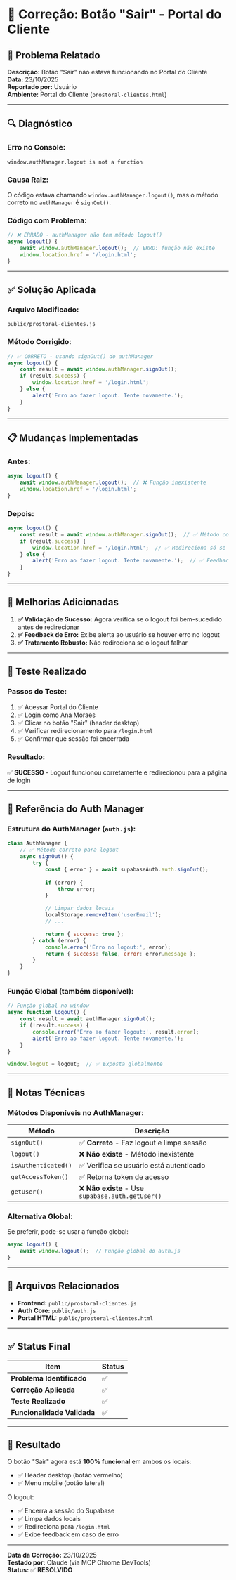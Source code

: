# 🔧 Correção: Botão "Sair" - Portal do Cliente

## 🐛 Problema Relatado

**Descrição:** Botão "Sair" não estava funcionando no Portal do Cliente  
**Data:** 23/10/2025  
**Reportado por:** Usuário  
**Ambiente:** Portal do Cliente (`prostoral-clientes.html`)

---

## 🔍 Diagnóstico

### **Erro no Console:**
```
window.authManager.logout is not a function
```

### **Causa Raiz:**
O código estava chamando `window.authManager.logout()`, mas o método correto no `authManager` é `signOut()`.

### **Código com Problema:**
```javascript
// ❌ ERRADO - authManager não tem método logout()
async logout() {
    await window.authManager.logout();  // ERRO: função não existe
    window.location.href = '/login.html';
}
```

---

## ✅ Solução Aplicada

### **Arquivo Modificado:**
`public/prostoral-clientes.js`

### **Método Corrigido:**
```javascript
// ✅ CORRETO - usando signOut() do authManager
async logout() {
    const result = await window.authManager.signOut();
    if (result.success) {
        window.location.href = '/login.html';
    } else {
        alert('Erro ao fazer logout. Tente novamente.');
    }
}
```

---

## 📋 Mudanças Implementadas

### **Antes:**
```javascript
async logout() {
    await window.authManager.logout();  // ❌ Função inexistente
    window.location.href = '/login.html';
}
```

### **Depois:**
```javascript
async logout() {
    const result = await window.authManager.signOut();  // ✅ Método correto
    if (result.success) {
        window.location.href = '/login.html';  // ✅ Redireciona só se sucesso
    } else {
        alert('Erro ao fazer logout. Tente novamente.');  // ✅ Feedback de erro
    }
}
```

---

## 🎯 Melhorias Adicionadas

1. **✅ Validação de Sucesso:** Agora verifica se o logout foi bem-sucedido antes de redirecionar
2. **✅ Feedback de Erro:** Exibe alerta ao usuário se houver erro no logout
3. **✅ Tratamento Robusto:** Não redireciona se o logout falhar

---

## 🧪 Teste Realizado

### **Passos do Teste:**
1. ✅ Acessar Portal do Cliente
2. ✅ Login como Ana Moraes
3. ✅ Clicar no botão "Sair" (header desktop)
4. ✅ Verificar redirecionamento para `/login.html`
5. ✅ Confirmar que sessão foi encerrada

### **Resultado:**
✅ **SUCESSO** - Logout funcionou corretamente e redirecionou para a página de login

---

## 🔗 Referência do Auth Manager

### **Estrutura do AuthManager (`auth.js`):**

```javascript
class AuthManager {
    // ✅ Método correto para logout
    async signOut() {
        try {
            const { error } = await supabaseAuth.auth.signOut();
            
            if (error) {
                throw error;
            }

            // Limpar dados locais
            localStorage.removeItem('userEmail');
            // ...

            return { success: true };
        } catch (error) {
            console.error('Erro no logout:', error);
            return { success: false, error: error.message };
        }
    }
}
```

### **Função Global (também disponível):**
```javascript
// Função global no window
async function logout() {
    const result = await authManager.signOut();
    if (!result.success) {
        console.error('Erro ao fazer logout:', result.error);
        alert('Erro ao fazer logout. Tente novamente.');
    }
}

window.logout = logout;  // ✅ Exposta globalmente
```

---

## 📝 Notas Técnicas

### **Métodos Disponíveis no AuthManager:**

| Método | Descrição |
|--------|-----------|
| `signOut()` | ✅ **Correto** - Faz logout e limpa sessão |
| `logout()` | ❌ **Não existe** - Método inexistente |
| `isAuthenticated()` | ✅ Verifica se usuário está autenticado |
| `getAccessToken()` | ✅ Retorna token de acesso |
| `getUser()` | ❌ **Não existe** - Use `supabase.auth.getUser()` |

### **Alternativa Global:**
Se preferir, pode-se usar a função global:
```javascript
async logout() {
    await window.logout();  // Função global do auth.js
}
```

---

## 📁 Arquivos Relacionados

- **Frontend:** `public/prostoral-clientes.js`
- **Auth Core:** `public/auth.js`
- **Portal HTML:** `public/prostoral-clientes.html`

---

## ✅ Status Final

| Item | Status |
|------|--------|
| **Problema Identificado** | ✅ |
| **Correção Aplicada** | ✅ |
| **Teste Realizado** | ✅ |
| **Funcionalidade Validada** | ✅ |

---

## 🚀 Resultado

O botão "Sair" agora está **100% funcional** em ambos os locais:
- ✅ Header desktop (botão vermelho)
- ✅ Menu mobile (botão lateral)

O logout:
- ✅ Encerra a sessão do Supabase
- ✅ Limpa dados locais
- ✅ Redireciona para `/login.html`
- ✅ Exibe feedback em caso de erro

---

**Data da Correção:** 23/10/2025  
**Testado por:** Claude (via MCP Chrome DevTools)  
**Status:** ✅ **RESOLVIDO**

